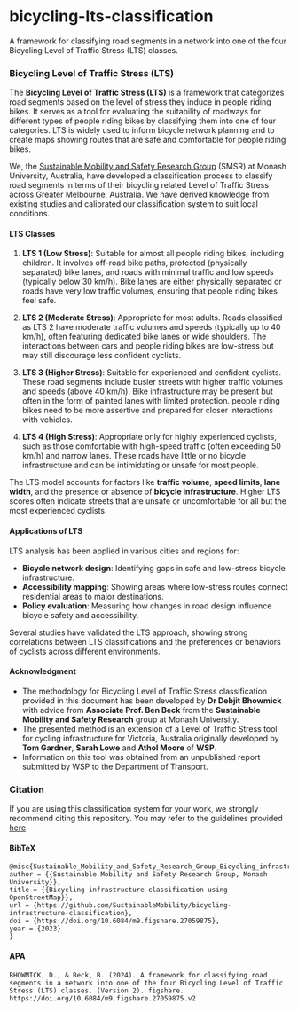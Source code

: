 # bicycling-lts-classification
A framework for classifying road segments in a network into one of the four Bicycling Level of Traffic Stress (LTS) classes.

### Bicycling Level of Traffic Stress (LTS)

The **Bicycling Level of Traffic Stress (LTS)** is a framework that categorizes road segments based on the level of stress they induce in people riding bikes. It serves as a tool for evaluating the suitability of roadways for different types of people riding bikes by classifying them into one of four categories. LTS is widely used to inform bicycle network planning and to create maps showing routes that are safe and comfortable for people riding bikes.

We, the [Sustainable Mobility and Safety Research Group](https://www.monash.edu/medicine/sphpm/units/traumaepi/sustainable-mobility-and-safety-research-group) (SMSR) at Monash University, Australia, have developed a classification process to classify road segments in terms of their bicycling related Level of Traffic Stress across Greater Melbourne, Australia.
We have derived knowledge from existing studies and calibrated our classification system to suit local conditions.

#### LTS Classes

1. **LTS 1 (Low Stress)**: Suitable for almost all people riding bikes, including children. It involves off-road bike paths, protected (physically separated) bike lanes, and roads with minimal traffic and low speeds (typically below 30 km/h). Bike lanes are either physically separated or roads have very low traffic volumes, ensuring that people riding bikes feel safe.

2. **LTS 2 (Moderate Stress)**: Appropriate for most adults. Roads classified as LTS 2 have moderate traffic volumes and speeds (typically up to 40 km/h), often featuring dedicated bike lanes or wide shoulders. The interactions between cars and people riding bikes are low-stress but may still discourage less confident cyclists.

3. **LTS 3 (Higher Stress)**: Suitable for experienced and confident cyclists. These road segments include busier streets with higher traffic volumes and speeds (above 40 km/h). Bike infrastructure may be present but often in the form of painted lanes with limited protection. people riding bikes need to be more assertive and prepared for closer interactions with vehicles.

4. **LTS 4 (High Stress)**: Appropriate only for highly experienced cyclists, such as those comfortable with high-speed traffic (often exceeding 50 km/h) and narrow lanes. These roads have little or no bicycle infrastructure and can be intimidating or unsafe for most people.

The LTS model accounts for factors like **traffic volume**, **speed limits**, **lane width**, and the presence or absence of **bicycle infrastructure**. Higher LTS scores often indicate streets that are unsafe or uncomfortable for all but the most experienced cyclists.

#### Applications of LTS
LTS analysis has been applied in various cities and regions for:
- **Bicycle network design**: Identifying gaps in safe and low-stress bicycle infrastructure.
- **Accessibility mapping**: Showing areas where low-stress routes connect residential areas to major destinations.
- **Policy evaluation**: Measuring how changes in road design influence bicycle safety and accessibility.

Several studies have validated the LTS approach, showing strong correlations between LTS classifications and the preferences or behaviors of cyclists across different environments.

#### Acknowledgment
- The methodology for Bicycling Level of Traffic Stress classification provided in this document has been developed by **Dr Debjit Bhowmick** with advice from **Associate Prof. Ben Beck** from the **Sustainable Mobility and Safety Research** group at Monash University. 
-	The presented method is an extension of a Level of Traffic Stress tool for cycling infrastructure for Victoria, Australia originally developed by **Tom Gardner**, **Sarah Lowe** and **Athol Moore** of **WSP**.
-	Information on this tool was obtained from an unpublished report submitted by WSP to the Department of Transport.

### Citation
If you are using this classification system for your work, we strongly recommend citing this repository. 
You may refer to the guidelines provided [here](https://www.ilovephd.com/how-do-you-cite-a-github-repository/).

#### BibTeX
```
@misc{Sustainable_Mobility_and_Safety_Research_Group_Bicycling_infrastructure_classification_2023,
author = {{Sustainable Mobility and Safety Research Group, Monash University}},
title = {{Bicycling infrastructure classification using OpenStreetMap}},
url = {https://github.com/SustainableMobility/bicycling-infrastructure-classification},
doi = {https://doi.org/10.6084/m9.figshare.27059875},
year = {2023}
}
```
>
#### APA
```
BHOWMICK, D., & Beck, B. (2024). A framework for classifying road segments in a network into one of the four Bicycling Level of Traffic Stress (LTS) classes. (Version 2). figshare. https://doi.org/10.6084/m9.figshare.27059875.v2
```
